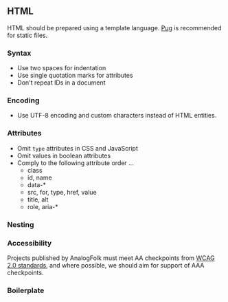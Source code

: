 ## HTML

HTML should be prepared using a template language. [Pug][pug] is recommended
for static files.

### Syntax

- Use two spaces for indentation
- Use single quotation marks for attributes
- Don't repeat IDs in a document

### Encoding

- Use UTF-8 encoding and custom characters instead of HTML entities.

### Attributes

- Omit `type` attributes in CSS and JavaScript
- Omit values in boolean attributes
- Comply to the following attribute order ...
  - class
  - id, name
  - data-*
  - src, for, type, href, value
  - title, alt
  - role, aria-*

### Nesting

### Accessibility

Projects published by AnalogFolk must meet AA checkpoints from 
[WCAG 2.0 standards][wcag], and where possible, we should aim for support 
of AAA checkpoints.

### Boilerplate

[pug]: https://pugjs.org/api/getting-started.html
[wcag]: https://www.w3.org/TR/WCAG20/
